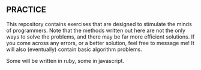 ## PRACTICE

This repository contains exercises that are designed to stimulate the minds of programmers. Note that the methods written out here are not the only ways to solve the problems, and there may be far more efficient solutions. If you come across any errors, or a better solution, feel free to message me! It will also (eventually) contain basic algorithm problems.

Some will be written in ruby, some in javascript.
